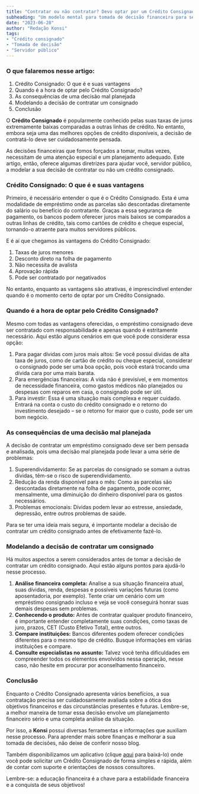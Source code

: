 ```yaml
---
title: "Contratar ou não contratar? Devo optar por um Crédito Consignado?"
subheading: "Um modelo mental para tomada de decisão financeira para servidores públicos"
date: "2023-06-28"
author: "Redação Konsi"
tags:
- "Crédito consignado"
- "Tomada de decisão"
- "Servidor público"
---
```


### O que falaremos nesse artigo:
1. Crédito Consignado: O que é e suas vantagens
2. Quando é a hora de optar pelo Crédito Consignado?
3. As consequências de uma decisão mal planejada
4. Modelando a decisão de contratar um consignado
5. Conclusão 

[](##)

O **Crédito Consignado** é popularmente conhecido pelas suas taxas de juros extremamente baixas comparadas a outras linhas de crédito. No entanto, embora seja uma das melhores opções de crédito disponíveis, a decisão de contratá-lo deve ser cuidadosamente pensada.

As decisões financeiras que fomos forçados a tomar, muitas vezes, necessitam de uma atenção especial e um planejamento adequado. Este artigo, então, oferece algumas diretrizes para ajudar você, servidor público, a modelar a sua decisão de contratar ou não um crédito consignado.

[](##)

### Crédito Consignado: O que é e suas vantagens

Primeiro, é necessário entender o que é o Crédito Consignado. Esta é uma modalidade de empréstimo onde as parcelas são descontadas diretamente do salário ou benefício do contratante. Graças a essa segurança de pagamento, os bancos podem oferecer juros mais baixos se comparados a outras linhas de crédito, tais como cartões de crédito e cheque especial, tornando-o atraente para muitos servidores públicos.

E é aí que chegamos às vantagens do Crédito Consignado:

1. Taxas de juros menores 
2. Desconto direto na folha de pagamento
3. Não necessita de avalista 
4. Aprovação rápida
5. Pode ser contratado por negativados

No entanto, enquanto as vantagens são atrativas, é imprescindível entender quando é o momento certo de optar por um Crédito Consignado.

[](##)

### Quando é a hora de optar pelo Crédito Consignado?

Mesmo com todas as vantagens oferecidas, o empréstimo consignado deve ser contratado com responsabilidade e apenas quando é estritamente necessário. Aqui estão alguns cenários em que você pode considerar essa opção:

1. Para pagar dívidas com juros mais altos: Se você possui dívidas de alta taxa de juros, como de cartão de crédito ou cheque especial, considerar o consignado pode ser uma boa opção, pois você estará trocando uma dívida cara por uma mais barata.
2. Para emergências financeiras: A vida não é previsível, e em momentos de necessidade financeira, como gastos médicos não planejados ou despesas com reparos em casa, o consignado pode ser útil.
3. Para investir: Essa é uma situação mais complexa e requer cuidado. Entrará na conta o custo do crédito consignado e o retorno do investimento desejado – se o retorno for maior que o custo, pode ser um bom negócio. 

[](##)

### As consequências de uma decisão mal planejada

A decisão de contratar um empréstimo consignado deve ser bem pensada e analisada, pois uma decisão mal planejada pode levar a uma série de problemas:

1. Superendividamento: Se as parcelas do consignado se somam a outras dívidas, têm-se o risco de superendividamento.
2. Redução da renda disponível para o mês: Como as parcelas são descontadas diretamente na folha de pagamento, pode ocorrer, mensalmente, uma diminuição do dinheiro disponível para os gastos necessários.
3. Problemas emocionais: Dívidas podem levar ao estresse, ansiedade, depressão, entre outros problemas de saúde.

Para se ter uma ideia mais segura, é importante modelar a decisão de contratar um crédito consignado antes de efetivamente fazê-lo.

[](##)

### Modelando a decisão de contratar um consignado

Há muitos aspectos a serem considerados antes de tomar a decisão de contratar um crédito consignado. Aqui estão alguns pontos para ajudá-lo nesse processo.

1. **Análise financeira completa:** Analise a sua situação financeira atual, suas dívidas, renda, despesas e possíveis variações futuras (como aposentadoria, por exemplo). Tente criar um cenário com um empréstimo consignado incluso e veja se você conseguirá honrar suas demais despesas sem problemas.
2. **Conhecendo o produto:** Antes de contratar qualquer produto financeiro, é importante entender completamente suas condições, como taxas de juro, prazos, CET (Custo Efetivo Total), entre outros. 
3. **Compare instituições:** Bancos diferentes podem oferecer condições diferentes para o mesmo tipo de crédito. Busque informações em várias instituições e compare.
4. **Consulte especialistas no assunto:** Talvez você tenha dificuldades em compreender todos os elementos envolvidos nessa operação, nesse caso, não hesite em procurar por aconselhamento financeiro.

[](##)

### Conclusão

Enquanto o Crédito Consignado apresenta vários benefícios, a sua contratação precisa ser cuidadosamente avaliada sobre a ótica dos objetivos financeiros e das circunstâncias presentes e futuras. Lembre-se, a melhor maneira de tomar essa decisão envolve um planejamento financeiro sério e uma completa análise da situação.

Por isso, a **Konsi** possui diversas ferramentas e informações que auxiliam nesse processo. Para aprender mais sobre finanças e melhorar a sua tomada de decisões, não deixe de conferir nosso blog.

Também disponibilizamos um aplicativo (clique [aqui](https://konsi.com.br/) para baixá-lo) onde você pode solicitar um Crédito Consignado de forma simples e rápida, além de contar com suporte e orientações de nossos consultores.

Lembre-se: a educação financeira é a chave para a estabilidade financeira e a conquista de seus objetivos!